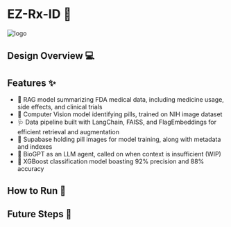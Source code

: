 # EZ-Rx-ID 💊
![logo](https://github.com/Jguan10/EZ-Rx-ID/blob/main/display_images/ChatGPT%20Image%20Mar%2031%2C%202025%2C%2010_08_54%20PM.png)

## Design Overview 💻


## Features ✨
- 🥼 RAG model summarizing FDA medical data, including medicine usage, side effects, and clinical trials
- 🤖 Computer Vision model identifying pills, trained on NIH image dataset
- 🩺 Data pipeline built with LangChain, FAISS, and FlagEmbeddings for efficient retrieval and augmentation
- 🧬 Supabase holding pill images for model training, along with metadata and indexes
- 🧫 BioGPT as an LLM agent, called on when context is insufficient (WIP)
- 🔬 XGBoost classification model boasting 92% precision and 88% accuracy

## How to Run 🚀

## Future Steps 🔧

